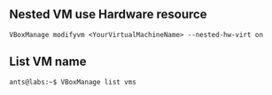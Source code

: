 ## Nested VM use Hardware resource
```
VBoxManage modifyvm <YourVirtualMachineName> --nested-hw-virt on  
```

## List VM name
```
ants@labs:~$ VBoxManage list vms  
```


